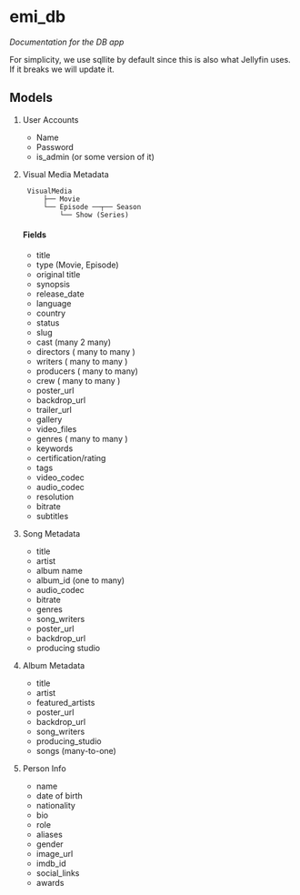# emi_db

*Documentation for the DB app*

For simplicity, we use sqllite by default since this is also what Jellyfin uses. If it breaks we will update it. 


## Models
1. User Accounts
    - Name
    - Password
    - is_admin (or some version of it)

2. Visual Media Metadata
   ```
    VisualMedia
        ├── Movie
        └── Episode ──┬── Season
            └── Show (Series)
    ```

    #### Fields
    - title
    - type (Movie, Episode)
    - original title
    - synopsis
    - release_date
    - language
    - country
    - status
    - slug
    - cast (many 2 many)
    - directors ( many to many )
    - writers ( many to many )
    - producers ( many to many)
    - crew ( many to many )
    - poster_url
    - backdrop_url
    - trailer_url
    - gallery
    - video_files
    - genres ( many to many )
    - keywords
    - certification/rating
    - tags
    - video_codec
    - audio_codec
    - resolution
    - bitrate
    - subtitles

3. Song Metadata
    - title
    - artist
    - album name
    - album_id (one to many)
    - audio_codec
    - bitrate
    - genres
    - song_writers
    - poster_url
    - backdrop_url
    - producing studio

4. Album Metadata
    - title
    - artist
    - featured_artists
    - poster_url
    - backdrop_url
    - song_writers
    - producing_studio
    - songs (many-to-one)

5. Person Info
    - name
    - date of birth
    - nationality
    - bio
    - role
    - aliases
    - gender
    - image_url
    - imdb_id
    - social_links
    - awards
